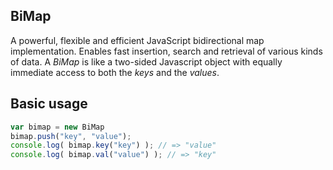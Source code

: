 BiMap
----------

A powerful, flexible and efficient JavaScript bidirectional map implementation. Enables fast insertion, search and retrieval of various kinds of data. A *BiMap* is like a two-sided Javascript object with equally immediate access to both the *keys* and the *values*.

Basic usage
-------------
```javascript
var bimap = new BiMap
bimap.push("key", "value");
console.log( bimap.key("key") ); // => "value"
console.log( bimap.val("value") ); // => "key"
```

